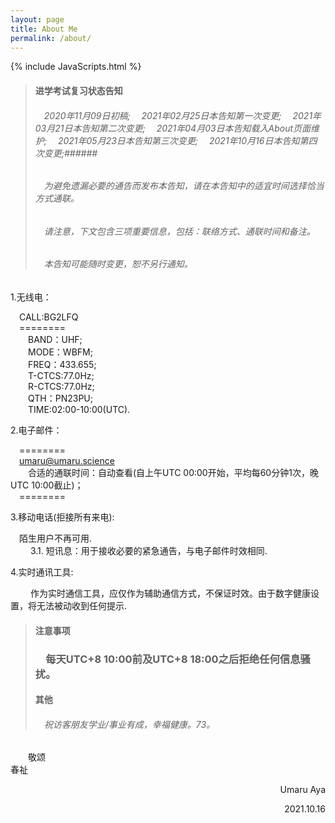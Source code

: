 ```yaml
---
layout: page
title: About Me
permalink: /about/
---
```


{% include JavaScripts.html %}

> #### 进学考试复习状态告知 ####  
> ######  &emsp;2020年11月09日初稿;  &emsp;2021年02月25日本告知第一次变更;  &emsp;2021年03月21日本告知第二次变更;  &emsp;2021年04月03日本告知载入About页面维护;  &emsp;2021年05月23日本告知第三次变更;  &emsp;2021年10月16日本告知第四次变更;######  
> ###### &emsp;为避免遗漏必要的通告而发布本告知，请在本告知中的适宜时间选择恰当方式通联。 ######  
> ###### &emsp;请注意，下文包含三项重要信息，包括：联络方式、通联时间和备注。 ######  
> ###### &emsp;本告知可能随时变更，恕不另行通知。 ######  

1.无线电：  

&emsp;CALL:BG2LFQ  
&emsp;========  
&emsp;&emsp;BAND：UHF;  
&emsp;&emsp;MODE：WBFM;  
&emsp;&emsp;FREQ：433.655;  
&emsp;&emsp;T-CTCS:77.0Hz;  
&emsp;&emsp;R-CTCS:77.0Hz;  
&emsp;&emsp;QTH：PN23PU;  
&emsp;&emsp;TIME:02:00-10:00(UTC).  

2.电子邮件：  

&emsp;========  
&emsp;[umaru@umaru.science](mailto:\\umaru@umaru.science "Send E-Mail to me.")  
&emsp;&emsp;合适的通联时间：自动查看(自上午UTC 00:00开始，平均每60分钟1次，晚UTC 10:00截止)；  
&emsp;========  

3.移动电话(拒接所有来电):  

&emsp;陌生用户不再可用.  
&emsp;&emsp;  3.1. 短讯息：用于接收必要的紧急通告，与电子邮件时效相同.  

4.实时通讯工具:  

&emsp;&emsp;  作为实时通信工具，应仅作为辅助通信方式，不保证时效。由于数字健康设置，将无法被动收到任何提示.  

> #### 注意事项 ####  
> ### &emsp;每天UTC+8 10:00前及UTC+8 18:00之后拒绝任何信息骚扰。 ###  
> #### 其他 ####  
> ###### &emsp;祝访客朋友学业/事业有成，幸福健康。73。 ######  

&emsp;&emsp;敬颂  
春祉  

<p align="right">Umaru Aya</p>
<p align="right">2021.10.16</p>